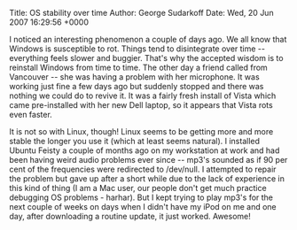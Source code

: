 Title: OS stability over time
Author: George Sudarkoff
Date: Wed, 20 Jun 2007 16:29:56 +0000

I noticed an interesting phenomenon a couple of days ago. We all know that Windows is susceptible to rot. Things tend to disintegrate over time -- everything feels slower and buggier. That's why the accepted wisdom is to reinstall Windows from time to time. The other day a friend called from Vancouver -- she was having a problem with her microphone. It was working just fine a few days ago but suddenly stopped and there was nothing we could do to revive it. It was a fairly fresh install of Vista which came pre-installed with her new Dell laptop, so it appears that Vista rots even faster.

It is not so with Linux, though! Linux seems to be getting more and more stable the longer you use it (which at least seems natural). I installed Ubuntu Feisty a couple of months ago on my workstation at work and had been having weird audio problems ever since -- mp3's sounded as if 90 per cent of the frequencies were redirected to /dev/null. I attempted to repair the problem but gave up after a short while due to the lack of experience in this kind of thing (I am a Mac user, our people don't get much practice debugging OS problems - harhar). But I kept trying to play mp3's for the next couple of weeks on days when I didn't have my iPod on me and one day, after downloading a routine update, it just worked. Awesome!
